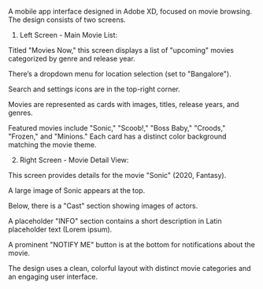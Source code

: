 A mobile app interface designed in Adobe XD, focused on movie browsing. The design consists of two screens.

1. Left Screen - Main Movie List:

Titled "Movies Now," this screen displays a list of "upcoming" movies categorized by genre and release year.

There’s a dropdown menu for location selection (set to "Bangalore").

Search and settings icons are in the top-right corner.

Movies are represented as cards with images, titles, release years, and genres.

Featured movies include "Sonic," "Scoob!," "Boss Baby," "Croods," "Frozen," and "Minions." Each card has a distinct color background matching the movie theme.



2. Right Screen - Movie Detail View:

This screen provides details for the movie "Sonic" (2020, Fantasy).

A large image of Sonic appears at the top.

Below, there is a "Cast" section showing images of actors.

A placeholder "INFO" section contains a short description in Latin placeholder text (Lorem ipsum).

A prominent "NOTIFY ME" button is at the bottom for notifications about the movie.




The design uses a clean, colorful layout with distinct movie categories and an engaging user interface.
